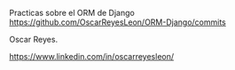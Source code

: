Practicas sobre el ORM de Django
https://github.com/OscarReyesLeon/ORM-Django/commits

Oscar Reyes.

https://www.linkedin.com/in/oscarreyesleon/